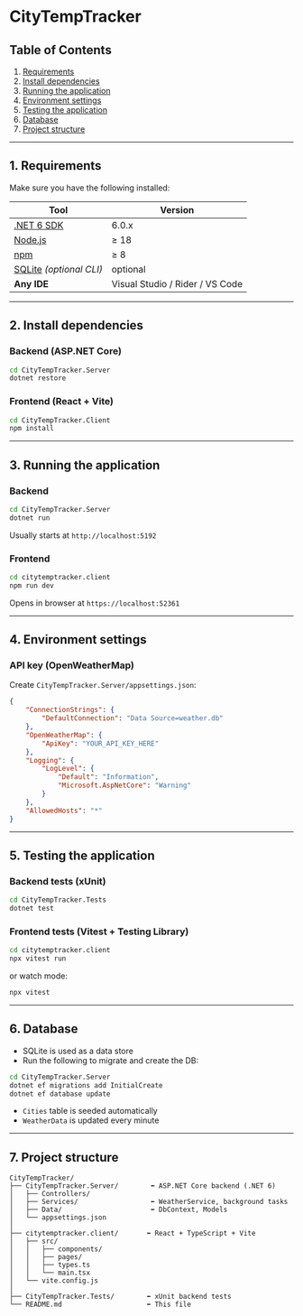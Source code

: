 # CityTempTracker

## Table of Contents

1. [Requirements](#1-requirements)
2. [Install dependencies](#2-install-dependencies)
3. [Running the application](#3-running-the-application)
4. [Environment settings](#4-environment-settings)
5. [Testing the application](#5-testing-the-application)
6. [Database](#6-database)
7. [Project structure](#7-project-structure)

---

## 1. Requirements

Make sure you have the following installed:

| Tool                                                                 | Version               |
|----------------------------------------------------------------------|------------------------|
| [.NET 6 SDK](https://dotnet.microsoft.com/en-us/download/dotnet/6.0) | 6.0.x                 |
| [Node.js](https://nodejs.org/)                                       | ≥ 18                  |
| [npm](https://www.npmjs.com/)                                        | ≥ 8                   |
| [SQLite](https://www.sqlite.org/index.html) *(optional CLI)*         | optional              |
| **Any IDE**                                                          | Visual Studio / Rider / VS Code |

---

## 2. Install dependencies

### Backend (ASP.NET Core)

```bash
cd CityTempTracker.Server
dotnet restore
```

### Frontend (React + Vite)

```bash
cd CityTempTracker.Client
npm install
```

---

## 3. Running the application

### Backend

```bash
cd CityTempTracker.Server
dotnet run
```

Usually starts at `http://localhost:5192`

### Frontend

```bash
cd citytemptracker.client
npm run dev
```

Opens in browser at `https://localhost:52361`

---

## 4. Environment settings

### API key (OpenWeatherMap)

Create `CityTempTracker.Server/appsettings.json`:

```json
{
    "ConnectionStrings": {
        "DefaultConnection": "Data Source=weather.db"
    },
    "OpenWeatherMap": {
        "ApiKey": "YOUR_API_KEY_HERE"
    },
    "Logging": {
        "LogLevel": {
            "Default": "Information",
            "Microsoft.AspNetCore": "Warning"
        }
    },
    "AllowedHosts": "*"
}
```

---

## 5. Testing the application

### Backend tests (xUnit)

```bash
cd CityTempTracker.Tests
dotnet test
```

### Frontend tests (Vitest + Testing Library)

```bash
cd citytemptracker.client
npx vitest run
```

or watch mode:

```bash
npx vitest
```

---

## 6. Database

- SQLite is used as a data store
- Run the following to migrate and create the DB:

```bash
cd CityTempTracker.Server
dotnet ef migrations add InitialCreate
dotnet ef database update
```

- `Cities` table is seeded automatically
- `WeatherData` is updated every minute

---

## 7. Project structure

```plaintext
CityTempTracker/
├── CityTempTracker.Server/        ⬅ ASP.NET Core backend (.NET 6)
│   ├── Controllers/
│   ├── Services/                  ⬅ WeatherService, background tasks
│   ├── Data/                      ⬅ DbContext, Models
│   └── appsettings.json
│
├── citytemptracker.client/       ⬅ React + TypeScript + Vite
│   ├── src/
│   │   ├── components/
│   │   ├── pages/
│   │   ├── types.ts
│   │   └── main.tsx
│   └── vite.config.js
│
├── CityTempTracker.Tests/        ⬅ xUnit backend tests
└── README.md                     ⬅ This file
```
